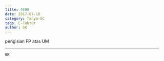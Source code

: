 ```yaml
---
title: 4800
date: 2017-07-18
category: Tanya-SC
tags: E-Faktur
author: GK
---
```


pengisian FP atas UM

---



`GK`
